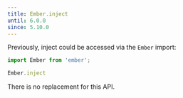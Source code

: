```yaml
---
title: Ember.inject
until: 6.0.0
since: 5.10.0
---
```



Previously, inject could be accessed via the `Ember` import:
```js
import Ember from 'ember';

Ember.inject

```

There is no replacement for this API.
